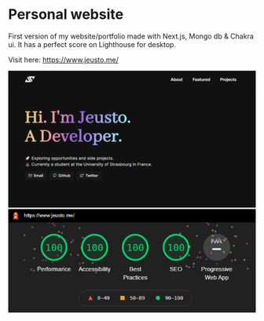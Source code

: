 # Personal website

First version of my website/portfolio made with Next.js, Mongo db & Chakra ui. It has a perfect score on Lighthouse for desktop.

Visit here: https://www.jeusto.me/

![demo](public/demo.png)
![lighthouse](public/lighthouse.png)
